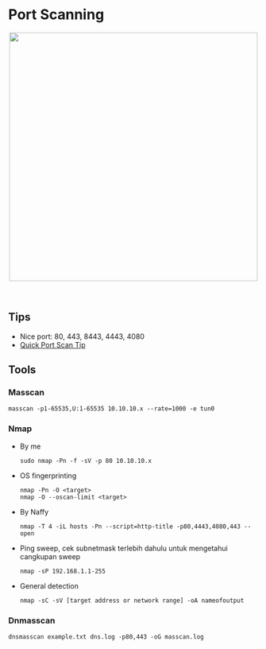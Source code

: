 # Port Scanning<br>
[<p align="center"><img src="https://user-images.githubusercontent.com/52058660/91376301-fb518580-e846-11ea-8289-173570f6b866.png" width="500"></p><br>](https://forum.hackthebox.eu/discussion/927/quick-port-scan-tip)

## Tips
- Nice port: 80, 443, 8443, 4443, 4080
- [Quick Port Scan Tip](https://forum.hackthebox.eu/discussion/927/quick-port-scan-tip)

## Tools
### Masscan
  ```
  masscan -p1-65535,U:1-65535 10.10.10.x --rate=1000 -e tun0
  ```
### Nmap
  - By me
    ```
    sudo nmap -Pn -f -sV -p 80 10.10.10.x
    ```
  - OS fingerprinting
    ```
    nmap -Pn -O <target>
    nmap -O --oscan-limit <target>
    ```
  - By Naffy
    ```
    nmap -T 4 -iL hosts -Pn --script=http-title -p80,4443,4080,443 --open 
    ```
  - Ping sweep, cek subnetmask terlebih dahulu untuk mengetahui cangkupan sweep
    ```
    nmap -sP 192.168.1.1-255
    ```
  - General detection
    ```
    nmap -sC -sV [target address or network range] -oA nameofoutput
    ```
### Dnmasscan
  ```
  dnsmasscan example.txt dns.log -p80,443 -oG masscan.log
  ```
